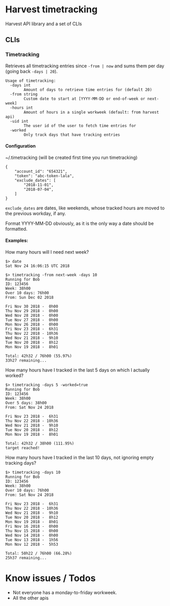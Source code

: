 # Harvest timetracking

Harvest API library and a set of CLIs


## CLIs

### Timetracking

Retrieves all timetracking entries since `-from | now` and sums them
per day (going back `-days | 20`).

```
Usage of timetracking:
  -days int
    	Amount of days to retrieve time entries for (default 20)
  -from string
    	Custom date to start at [YYYY-MM-DD or end-of-week or next-week]
  -hours int
    	Amount of hours in a single workweek (default: from harvest api)
  -uid int
    	The user id of the user to fetch time entries for
  -worked
    	Only track days that have tracking entries
```


#### Configuration

~/.timetracking (will be created first time you run timetracking)

```
{
    "account_id": "654321",
    "token": "abc-token-lala",
    "exclude_dates": [
        "2018-11-01",
        "2018-07-04",
    ]
}
```

`exclude_dates` are dates, like weekends, whose tracked hours are moved to the previous workday, if any.

Format YYYY-MM-DD obviously, as it is the only way a date should be formatted.

#### Examples:

How many hours will I need next week?
```
$> date
Sat Nov 24 16:06:15 UTC 2018

$> timetracking -from next-week -days 10
Running for Bob
ID: 123456
Week: 38h00
Over 10 days: 76h00
From: Sun Dec 02 2018

Fri Nov 30 2018 -  0h00
Thu Nov 29 2018 -  0h00
Wed Nov 28 2018 -  0h00
Tue Nov 27 2018 -  0h00
Mon Nov 26 2018 -  0h00
Fri Nov 23 2018 -  6h31
Thu Nov 22 2018 - 10h36
Wed Nov 21 2018 -  9h10
Tue Nov 20 2018 -  8h12
Mon Nov 19 2018 -  8h01

Total: 42h32 / 76h00 (55.97%)
33h27 remaining...
```

How many hours have I tracked in the last 5 days on which I actually worked?
```
$> timetracking -days 5 -worked=true
Running for Bob
ID: 123456
Week: 38h00
Over 5 days: 38h00
From: Sat Nov 24 2018

Fri Nov 23 2018 -  6h31
Thu Nov 22 2018 - 10h36
Wed Nov 21 2018 -  9h10
Tue Nov 20 2018 -  8h12
Mon Nov 19 2018 -  8h01

Total: 42h32 / 38h00 (111.95%)
target reached!
```

How many hours have I tracked in the last 10 days, not ignoring empty tracking days?
```
$> timetracking -days 10
Running for Bob
ID: 123456
Week: 38h00
Over 10 days: 76h00
From: Sat Nov 24 2018

Fri Nov 23 2018 -  6h31
Thu Nov 22 2018 - 10h36
Wed Nov 21 2018 -  9h10
Tue Nov 20 2018 -  8h12
Mon Nov 19 2018 -  8h01
Fri Nov 16 2018 -  0h00
Thu Nov 15 2018 -  0h00
Wed Nov 14 2018 -  0h00
Tue Nov 13 2018 -  1h56
Mon Nov 12 2018 -  5h53

Total: 50h22 / 76h00 (66.28%)
25h37 remaining...
```


# Know issues / Todos

- Not everyone has a monday-to-friday workweek.
- All the other apis


